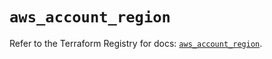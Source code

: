 # `aws_account_region`

Refer to the Terraform Registry for docs: [`aws_account_region`](https://registry.terraform.io/providers/hashicorp/aws/5.59.0/docs/resources/account_region).
